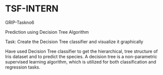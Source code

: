 # TSF-INTERN
GRIP-Taskno6

Prediction using Decision Tree Algorithm

Task: Create the Decision Tree classifier and visualize it graphically

Have used Decision Tree classifier to get the hierarchical, tree structure of Iris dataset and to predict the species. 
A decision tree is a non-parametric supervised learning algorithm, which is utilized for both classification and regression tasks.
